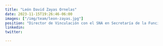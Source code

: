 ```yaml
---
title: "León David Zayas Ornelas"
date: 2023-11-15T19:26:46-06:00
images: ["/img/team/leon-zayas.jpg"]
position: "Director de Vinculación con el SNA en Secretaría de la Función Pública"
linkedin: 
twitter: 

---
```



